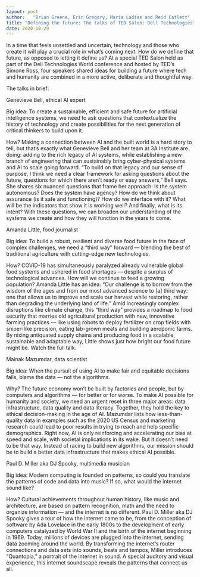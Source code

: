 ```yaml
---
layout: post
author:   "Brian Greene, Erin Gregory, Maria Ladias and Reid Catlett"
title: "Defining the future: The talks of TED Salon: Dell Technologies"
date: 2020-10-29
---
```


In a time that feels unsettled and uncertain, technology and those who create it will play a crucial role in what’s coming next. How do we define that future, as opposed to letting it define us? At a special TED Salon held as part of the Dell Technologies World conference and hosted by TED’s Simone Ross, four speakers shared ideas for building a future where tech and humanity are combined in a more active, deliberate and thoughtful way.

The talks in brief:

Genevieve Bell, ethical AI expert

Big idea: To create a sustainable, efficient and safe future for artificial intelligence systems, we need to ask questions that contextualize the history of technology and create possibilities for the next generation of critical thinkers to build upon it.

How? Making a connection between AI and the built world is a hard story to tell, but that’s exactly what Genevieve Bell and her team at 3A Institute are doing: adding to the rich legacy of AI systems, while establishing a new branch of engineering that can sustainably bring cyber-physical systems and AI to scale going forward. “To build on that legacy and our sense of purpose, I think we need a clear framework for asking questions about the future, questions for which there aren’t ready or easy answers,” Bell says. She shares six nuanced questions that frame her approach: Is the system autonomous? Does the system have agency? How do we think about assurance (is it safe and functioning)? How do we interface with it? What will be the indicators that show it is working well? And finally, what is its intent? With these questions, we can broaden our understanding of the systems we create and how they will function in the years to come.

Amanda Little, food journalist

Big idea: To build a robust, resilient and diverse food future in the face of complex challenges, we need a “third way” forward — blending the best of traditional agriculture with cutting-edge new technologies.

How? COVID-19 has simultaneously paralyzed already vulnerable global food systems and ushered in food shortages — despite a surplus of technological advances. How will we continue to feed a growing population? Amanda Little has an idea: “Our challenge is to borrow from the wisdom of the ages and from our most advanced science to [a] third way: one that allows us to improve and scale our harvest while restoring, rather than degrading the underlying land of life.” Amid increasingly complex disruptions like climate change, this “third way” provides a roadmap to food security that marries old agricultural production with new, innovative farming practices — like using robots to deploy fertilizer on crop fields with sniper-like precision, eating lab-grown meats and building aeroponic farms. By nixing antiquated supply chains and producing food in a scalable, sustainable and adaptable way, Little shows just how bright our food future might be. Watch the full talk.

Mainak Mazumdar, data scientist

Big idea: When the pursuit of using AI to make fair and equitable decisions fails, blame the data — not the algorithms.

Why? The future economy won’t be built by factories and people, but by computers and algorithms — for better or for worse. To make AI possible for humanity and society, we need an urgent reset in three major areas: data infrastructure, data quality and data literacy. Together, they hold the key to ethical decision-making in the age of AI. Mazumdar lists how less-than-quality data in examples such as the 2020 US Census and marketing research could lead to poor results in trying to reach and help specific demographics. Right now, AI is only reinforcing and accelerating our bias at speed and scale, with societal implications in its wake. But it doesn’t need to be that way. Instead of racing to build new algorithms, our mission should be to build a better data infrastructure that makes ethical AI possible.

Paul D. Miller aka DJ Spooky, multimedia musician

Big idea: Modern computing is founded on patterns, so could you translate the patterns of code and data into music? If so, what would the internet sound like?

How? Cultural achievements throughout human history, like music and architecture, are based on pattern recognition, math and the need to organize information — and the internet is no different. Paul D. Miller aka DJ Spooky gives a tour of how the internet came to be, from the conception of software by Ada Lovelace in the early 1800s to the development of early computers catalyzed by World War II and the birth of the internet beginning in 1969. Today, millions of devices are plugged into the internet, sending data zooming around the world. By transforming the internet’s router connections and data sets into sounds, beats and tempos, Miller introduces “Quantopia,” a portrait of the internet in sound. A special auditory and visual experience, this internet soundscape reveals the patterns that connect us all.
